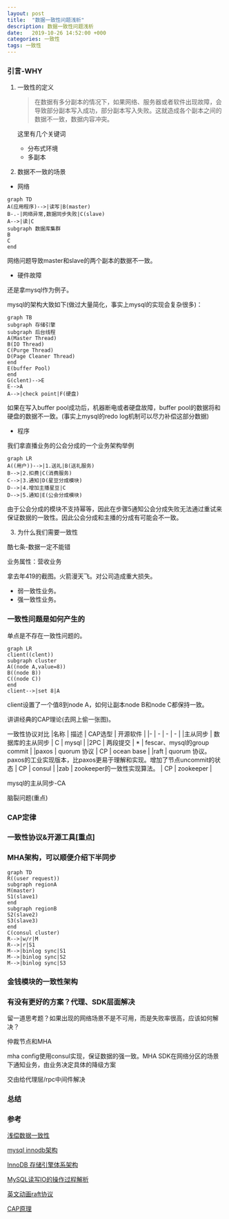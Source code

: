 ```yaml
---
layout: post
title:  "数据一致性问题浅析"
description: 数据一致性问题浅析
date:   2019-10-26 14:52:00 +000
categories: 一致性
tags: 一致性
---
```

### 引言-WHY

1. 一致性的定义

   >  在数据有多分副本的情况下，如果网络、服务器或者软件出现故障，会导致部分副本写入成功，部分副本写入失败。这就造成各个副本之间的数据不一致，数据内容冲突。

   这里有几个关键词

   - 分布式环境
   - 多副本

2. 数据不一致的场景

- 网络

```mermaid
graph TD
A(应用程序)-->|读写|B(master)
B-.-|网络异常,数据同步失败|C(slave)
A-->|读|C
subgraph 数据库集群
B
C
end
```

网络问题导致master和slave的两个副本的数据不一致。

- 硬件故障

还是拿mysql作为例子。

mysql的架构大致如下(做过大量简化，事实上mysql的实现会复杂很多)：

```mermaid
graph TB
subgraph 存储引擎
subgraph 后台线程
A(Master Thread)
B(IO Thread)
C(Purge Thread)
D(Page Cleaner Thread)
end
E(buffer Pool)
end
G(clent)-->E
E-->A
A-->|check point|F(硬盘)

```

如果在写入buffer pool成功后，机器断电或者硬盘故障，buffer pool的数据将和硬盘的数据不一致。(事实上mysql的redo log机制可以尽力补偿这部分数据)

- 程序

我们拿直播业务的公会分成的一个业务架构举例

```mermaid
graph LR
A((用户))-->|1.送礼|B(送礼服务)
B-->|2.扣费|C(消费服务)
C-->|3.通知|D(星豆分成模块)
D-->|4.增加主播星豆|C
D-->|5.通知|E(公会分成模块)
```

由于公会分成的模块不支持幂等，因此在步骤5通知公会分成失败无法通过重试来保证数据的一致性。因此公会分成和主播的分成有可能会不一致。

3. 为什么我们需要一致性 

酷七条-数据一定不能错

业务属性：营收业务

拿去年419的截图。火箭漫天飞。对公司造成重大损失。

- 弱一致性业务。
- 强一致性业务。

### 一致性问题是如何产生的

单点是不存在一致性问题的。

```mermaid
graph LR
client((clent))
subgraph cluster
A((node A,value=8))
B((node B))
C((node C))
end
client-->|set 8|A
```

client设置了一个值8到node A，如何让副本node B和node C都保持一致。

讲讲经典的CAP理论(去网上偷一张图)。

一致性协议对比
|名称 | 描述 | CAP选型 | 开源软件 |
|- | - | - | - |
|主从同步 | 数据库的主从同步 | C | mysql |
|2PC | 两段提交 | * | fescar、mysql的group commit |
|paxos | quorum 协议 | CP | ocean base |
|raft | quorum 协议。paxos的工业实现版本，比paxos更易于理解和实现。增加了节点uncommit的状态 | CP | consul |
|zab | zookeeper的一致性实现算法。 | CP | zookeeper |

mysql的主从同步-CA

脑裂问题(重点)

### CAP定律

### 一致性协议&开源工具[重点]

### MHA架构，可以顺便介绍下半同步

```mermaid
graph TD
R((user request))
subgraph regionA
M(master)
S1(slave1)
end
subgraph regionB
S2(slave2)
S3(slave3)
end
C(consul cluster)
R-->|w/r|M
R-->|r|S1
M-->|binlog sync|S1
M-->|binlog sync|S2
M-->|binlog sync|S3
```



### 金钱模块的一致性架构

### 有没有更好的方案？代理、SDK层面解决



留一道思考题？如果出现的网络场景不是不可用，而是失败率很高，应该如何解决？



仲裁节点和MHA

mha config使用consul实现，保证数据的强一致。MHA SDK在网络分区的场景下通知业务，由业务决定具体的降级方案

交由给代理层/rpc中间件解决



### 总结

### 参考

[浅偿数据一致性](https://blog.csdn.net/u013256816/article/details/50698167)

[mysql innodb架构](https://blog.csdn.net/anzhen0429/article/details/80955101)

[InnoDB 存储引擎体系架构](https://segmentfault.com/a/1190000004673132)

[MySQL读写IO的操作过程解析](https://www.cnblogs.com/drizzle-xu/p/9869406.html)

[英文动画raft协议](http://thesecretlivesofdata.com/raft/)

[CAP原理](https://blog.csdn.net/qq_28165595/article/details/81211733)